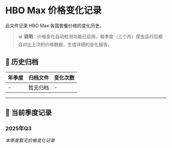 # HBO Max 价格变化记录

此文件记录 HBO Max 各国套餐价格的变化历史。

> 📊 **说明**：价格变化自动检测功能已启用，每季度（三个月）爬虫运行后都会对比上次的价格数据，生成详细的变化报告。

## 📁 历史归档

| 年季度 | 归档文件 | 变化次数 |
|--------|----------|----------|
| - | 暂无归档 | - |

---

## 📅 当前季度记录

### 2025年Q3

*本季度暂无价格变化记录*